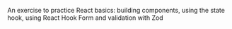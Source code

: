 An exercise to practice React basics: building components, using the state hook, using React Hook Form and validation with Zod
